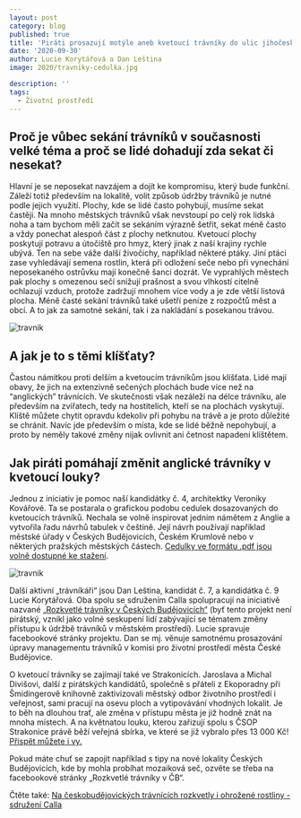 ```yaml
---
layout: post
category: blog
published: true
title: 'Piráti prosazují motýle aneb kvetoucí trávníky do ulic jihočeských měst.'
date: '2020-09-30'
author: Lucie Korytářová a Dan Leština
image: 2020/travniky-cedulka.jpg

description: ''
tags:
  - Životní prostředí
---
```

## Proč je vůbec sekání trávníků v současnosti velké téma a proč se lidé dohadují zda sekat či nesekat?

Hlavní je se neposekat navzájem a dojít ke kompromisu, který bude funkční. Záleží totiž především na lokalitě, volit způsob údržby trávníků je nutné podle jejich využití. Plochy, kde se lidé často pohybují, musíme sekat častěji. Na mnoho městských trávníků však nevstoupí po celý rok lidská noha a tam bychom měli začít se sekáním výrazně šetřit, sekat méně často a vždy ponechat alespoň část z plochy netknutou.
 Kvetoucí plochy poskytují potravu a útočiště pro hmyz, který jinak z naší krajiny rychle ubývá. Ten na sebe váže další živočichy, například některé ptáky. Jiní ptáci zase vyhledávají semena rostlin, která při odložení seče nebo při vynechání neposekaného ostrůvku mají konečně šanci dozrát. Ve vyprahlých městech pak plochy s omezenou sečí snižují prašnost a svou vlhkostí citelně ochlazují vzduch, protože zadržují mnohem více vody a je zde větší listová plocha. 
Méně časté sekání trávníků také ušetří peníze z rozpočtů měst a obcí. A to jak za samotné sekání, tak i za nakládání s posekanou trávou.

![travnik](https://a.pirati.cz/jihocesky/img/2020/travniky2.jpg)

## A jak je to s těmi klíšťaty?
Častou námitkou proti delším a kvetoucím trávníkům jsou klíšťata. Lidé mají obavy, že jich na extenzivně sečených plochách bude více než na “anglických” trávnících. Ve skutečnosti však nezáleží na délce trávníku, ale především na zvířatech, tedy na hostitelích, kteří se na plochách vyskytují. Klíště můžete chytit opravdu kdekoliv při pohybu na trávě a je proto důležité se chránit. Navíc jde především o místa, kde se lidé běžně nepohybují, a proto by neměly takové změny nijak ovlivnit ani četnost napadení klíštětem. 

## Jak piráti pomáhají změnit anglické trávníky v kvetoucí louky?
Jednou z iniciativ je pomoc naší kandidátky č. 4, architektky Veroniky Kovářové. Ta se postarala o grafickou podobu cedulek dosazovaných do kvetoucích trávníků. Nechala se volně inspirovat jedním námětem z Anglie a vytvořila řadu návrhů tabulek v češtině. Její návrh používají například městské úřady v Českých Budějovicích, Českém Krumlově nebo v některých pražských městských částech. [Cedulky ve formátu .pdf jsou volně dostupné ke stažení](https://drive.google.com/drive/folders/1fYC5ToULB7iTPzGA6LMm3EPclR4-VyW2).

![travnik](https://a.pirati.cz/jihocesky/img/2020/travniky3.jpg)

Další aktivní „trávníkáři“ jsou Dan Leština, kandidát č. 7, a kandidátka č. 9 Lucie Korytářová. Oba spolu se sdružením Calla spolupracují na iniciativě nazvané [„Rozkvetlé trávníky v Českých Budějovicích“](https://www.facebook.com/chcememotyly/photos/a.1485457798343661/2721154824773946/?type=3&theater) (byť tento projekt není pirátský, vznikl jako volné seskupení lidí zabývající se tématem změny přístupu k údržbě trávníků v městském prostředí). Lucie spravuje facebookové stránky projektu. Dan se mj. věnuje samotnému prosazování úpravy managementu trávníků v komisi pro životní prostředí města České Budějovice.

O kvetoucí trávníky se zajímají také ve Strakonicích. Jaroslava a Michal Divišovi, další z pirátských kandidátů, společně s přáteli z Ekoporadny při Šmidingerově knihovně zaktivizovali městský odbor životního prostředí i veřejnost, sami pracují na osevu ploch a vytipovávání vhodných lokalit. Je to běh na dlouhou trať, ale změna v přístupu města je již hodně znát na mnoha místech. A na květnatou louku, kterou zařizují spolu s ČSOP Strakonice právě běží veřejná sbírka, ve které se již vybralo přes 13 000 Kč! [Přispět můžete i vy.](https://www.facebook.com/CSOPStrakonice/posts/2847810575500072)

Pokud máte chuť se zapojit například s tipy na nové lokality Českých Budějovicích, kde by mohla probíhat mozaiková seč, ozvěte se třeba na facebookové stránky „Rozkvetlé trávníky v ČB“. 

Čtěte také: [Na českobudějovických trávnících rozkvetly i ohrožené rostliny - sdružení Calla](http://calla.cz/index.php?path=hl_stranka/tiskovky/2020&php=tz200708.php)

